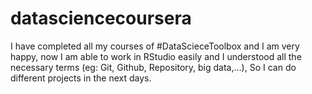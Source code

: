 # datasciencecoursera
I have completed all my courses of #DataScieceToolbox and I am very happy, now I am able to work in RStudio easily and I understood all the necessary terms (eg: Git, Github, Repository, big data,...), So I can do different projects in the next days. 

